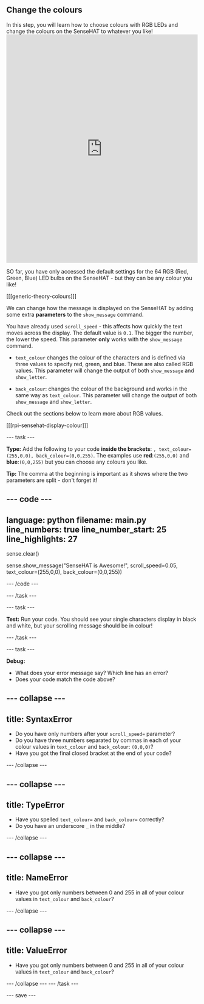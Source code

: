 ## Change the colours

<div style="display: flex; flex-wrap: wrap">
<div style="flex-basis: 200px; flex-grow: 1; margin-right: 15px;">
In this step, you will learn how to choose colours with RGB LEDs and change the colours on the SenseHAT to whatever you like!
</div>
</div>
<div>
<iframe src="https://trinket.io/embed/python/30c415346f?outputOnly=true&runOption=run&start=result" width="100%" height="600" frameborder="0" marginwidth="0" marginheight="0" allowfullscreen></iframe>

</div>

SO far, you have only accessed the default settings for the 64 RGB (Red, Green, Blue) LED bulbs on the SenseHAT - but they can be any colour you like!

[[[generic-theory-colours]]]

We can change how the message is displayed on the SenseHAT by adding some extra **parameters** to the `show_message` command.

You have already used `scroll_speed` - this affects how quickly the text moves across the display. The default value is `0.1`. The bigger the number, the lower the speed. This parameter **only** works with the `show_message` command.

+ `text_colour` changes the colour of the characters and is defined via three values to specify red, green, and blue. These are also called RGB values. This parameter will change the output of both `show_message` and `show_letter`.

+ `back_colour`: changes the colour of the background and works in the same way as `text_colour`. This parameter will change the output of both `show_message` and `show_letter`.

Check out the sections below to learn more about RGB values.

[[[rpi-sensehat-display-colour]]]

--- task ---

**Type:** Add the following to your code <strong>inside the brackets</strong>: `, text_colour=(255,0,0), back_colour=(0,0,255)`. The examples use **red**:`(255,0,0)` and **blue**:`(0,0,255)` but you can choose any colours you like. 

**Tip:** The comma at the beginning is important as it shows where the two parameters are split - don't forget it!

--- code ---
---
language: python
filename: main.py
line_numbers: true
line_number_start: 25
line_highlights: 27
---
sense.clear()

sense.show_message("SenseHAT is Awesome!", scroll_speed=0.05, text_colour=(255,0,0), back_colour=(0,0,255))

--- /code ---

--- /task ---

--- task ---

**Test:** Run your code. You should see your single characters display in black and white, but your scrolling message should be in colour!

--- /task ---

--- task ---

**Debug:** 
+ What does your error message say? Which line has an error?
+ Does your code match the code above?
 
--- collapse ---
---
title: SyntaxError
---
+ Do you have only numbers after your `scroll_speed=` parameter?
+ Do you have three numbers separated by commas in each of your colour values in `text_colour` and `back_colour`: `(0,0,0)`?
+ Have you got the final closed bracket at the end of your code?

--- /collapse ---

--- collapse ---
---
title: TypeError
---
+ Have you spelled `text_colour=` and `back_colour=` correctly?
+ Do you have an underscore `_` in the middle?

--- /collapse --- 

--- collapse ---
---
title: NameError
---

+ Have you got only numbers between 0 and 255 in all of your colour values in `text_colour` and `back_colour`?

--- /collapse ---

--- collapse ---
---
title: ValueError
---
+ Have you got only numbers between 0 and 255 in all of your colour values in `text_colour` and `back_colour`?


--- /collapse ---
--- /task ---

--- save ---
